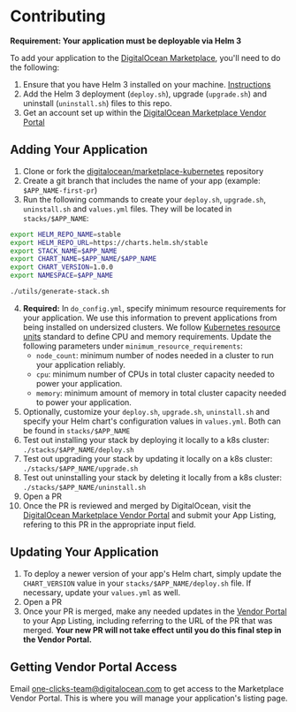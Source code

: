 # Contributing

**Requirement: Your application must be deployable via Helm 3**

To add your application to the [DigitalOcean Marketplace](https://marketplace.digitalocean.com/), you'll need to do the following:
1. Ensure that you have Helm 3 installed on your machine. [Instructions](https://helm.sh/docs/intro/install/)
1. Add the Helm 3 deployment (`deploy.sh`), upgrade (`upgrade.sh`) and uninstall (`uninstall.sh`) files to this repo.
1. Get an account set up within the [DigitalOcean Marketplace Vendor Portal](https://marketplace.digitalocean.com/vendorportal)

## Adding Your Application
1. Clone or fork the [digitalocean/marketplace-kubernetes](https://github.com/digitalocean/marketplace-kubernetes) repository
1. Create a git branch that includes the name of your app (example: `$APP_NAME-first-pr`)
1. Run the following commands to create your `deploy.sh`, `upgrade.sh`, `uninstall.sh` and `values.yml` files. They will be located in `stacks/$APP_NAME`:
```bash
export HELM_REPO_NAME=stable
export HELM_REPO_URL=https://charts.helm.sh/stable
export STACK_NAME=$APP_NAME
export CHART_NAME=$APP_NAME/$APP_NAME
export CHART_VERSION=1.0.0
export NAMESPACE=$APP_NAME

./utils/generate-stack.sh
```
4. **Required:** In `do_config.yml`, specify minimum resource requirements for your application. We use this information to prevent applications from being installed on undersized clusters. We follow [Kubernetes resource units](https://kubernetes.io/docs/concepts/configuration/manage-resources-containers/#resource-units-in-kubernetes) standard to define CPU and memory requirements. Update the following parameters under `minimum_resource_requirements`:
    - `node_count`: minimum number of nodes needed in a cluster to run your application reliably. 
    - `cpu`: minimum number of CPUs in total cluster capacity needed to power your application.
    - `memory`: minimum amount of memory in total cluster capacity needed to power your application.
6. Optionally, customize your `deploy.sh`, `upgrade.sh`, `uninstall.sh` and specify your Helm chart's configuration values in `values.yml`. Both can be found in `stacks/$APP_NAME`
7. Test out installing your stack by deploying it locally to a k8s cluster: `./stacks/$APP_NAME/deploy.sh`
8. Test out upgrading your stack by updating it locally on a k8s cluster: `./stacks/$APP_NAME/upgrade.sh`
9. Test out uninstalling your stack by deleting it locally from a k8s cluster: `./stacks/$APP_NAME/uninstall.sh`
10. Open a PR
11. Once the PR is reviewed and merged by DigitalOcean, visit the [DigitalOcean Marketplace Vendor Portal](https://marketplace.digitalocean.com/vendorportal) and submit your App Listing, refering to this PR in the appropriate input field.

## Updating Your Application
1. To deploy a newer version of your app's Helm chart, simply update the `CHART_VERSION` value in your `stacks/$APP_NAME/deploy.sh` file. If necessary, update your `values.yml` as well.
1. Open a PR
1. Once your PR is merged, make any needed updates in the [Vendor Portal](https://marketplace.digitalocean.com/vendorportal) to your App Listing, including referring to the URL of the PR that was merged. **Your new PR will not take effect until you do this final step in the Vendor Portal.**

## Getting Vendor Portal Access

Email one-clicks-team@digitalocean.com to get access to the Marketplace Vendor Portal. This is where you will manage your application's listing page.
